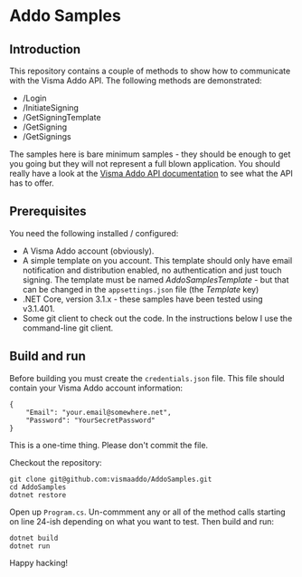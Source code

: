 # Addo Samples

## Introduction
This repository contains a couple of methods to show how to communicate with the Visma Addo API.
The following methods are demonstrated:
* /Login
* /InitiateSigning
* /GetSigningTemplate
* /GetSigning
* /GetSignings

The samples here is bare minimum samples - they should be enough to get you going but they will not represent a full blown application.
You should really have a look at the [Visma Addo API documentation](https://www.visma.dk/globalassets/global/dk/consulting/dokumenter/dokumentation-af-api-visma-addo-in-english.pdf) to see what the API has to offer.

## Prerequisites
You need the following installed / configured:
* A Visma Addo account (obviously).
* A simple template on you account. This template should only have email notification and distribution enabled, no authentication and just touch signing. The template must be named _AddoSamplesTemplate_ - but that can be changed in the `appsettings.json` file (the *Template* key)
* .NET Core, version 3.1.x - these samples have been tested using v3.1.401.
* Some git client to check out the code. In the instructions below I use the command-line git client.

## Build and run
Before building you must create the `credentials.json` file. This file should contain your Visma Addo account information:
```
{
	"Email": "your.email@somewhere.net",
	"Password": "YourSecretPassword"
}

```
This is a one-time thing. Please don't commit the file.

Checkout the repository:
```
git clone git@github.com:vismaaddo/AddoSamples.git
cd AddoSamples
dotnet restore
```

Open up `Program.cs`. Un-commment any or all of the method calls starting on line 24-ish depending on what you want to test.
Then build and run:
```
dotnet build
dotnet run
```

Happy hacking!
